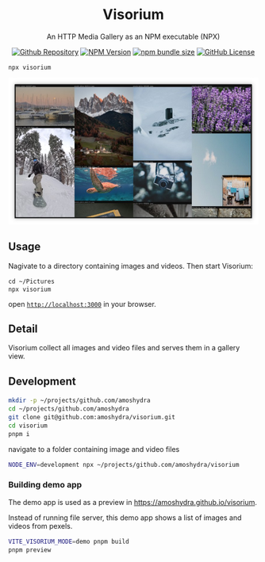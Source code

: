 <h1 align="center">Visorium</h1>
<p align="center">An HTTP Media Gallery as an NPM executable (NPX)</p>

<p align="center">
    <a href="https://github.com/amoshydra/visorium"><img src="https://img.shields.io/badge/amoshydra-visorium-black?style=flat&logo=github" alt="Github Repository"><a>
    <a href="https://www.npmjs.com/package/visorium"><img src="https://img.shields.io/npm/v/visorium" alt="NPM Version"><a>
    <a href="https://www.npmjs.com/package/visorium?activeTab=code"><img src="https://img.shields.io/bundlephobia/minzip/visorium" alt="npm bundle size"><a>
    <a href="https://github.com/amoshydra/visorium/blob/main/LICENSE"><img src="https://img.shields.io/github/license/amoshydra/visorium" alt="GitHub License"><a>
</p>

<p align="center"><pre><code>npx visorium</code></pre></p>


[![Visorium Preview](https://raw.githubusercontent.com/amoshydra/visorium/main/README.hero.jpg)](https://github.com/user-attachments/assets/45a714e3-0ea7-428e-9f14-40e470f3f5c7)


## Usage

Nagivate to a directory containing images and videos. Then start Visorium:

```
cd ~/Pictures
npx visorium
```

open [`http://localhost:3000`](http://localhost:3000) in your browser.

## Detail

Visorium collect all images and video files and serves them in a gallery view.

## Development

```bash
mkdir -p ~/projects/github.com/amoshydra
cd ~/projects/github.com/amoshydra
git clone git@github.com:amoshydra/visorium.git
cd visorium
pnpm i
```

navigate to a folder containing image and video files

```bash
NODE_ENV=development npx ~/projects/github.com/amoshydra/visorium
```

### Building demo app

The demo app is used as a preview in https://amoshydra.github.io/visorium.

Instead of running file server, this demo app shows a list of images and videos from pexels.

```bash
VITE_VISORIUM_MODE=demo pnpm build
pnpm preview
```
